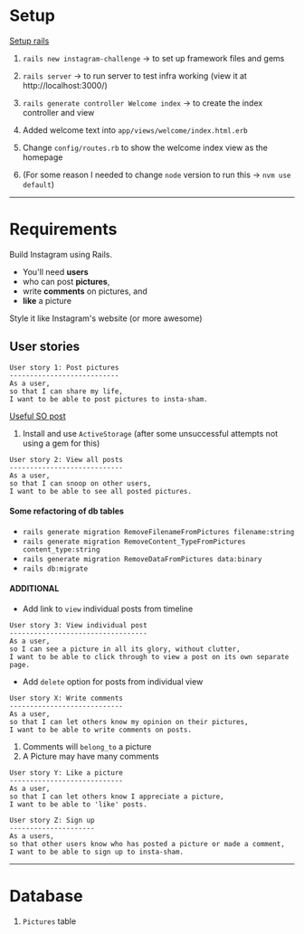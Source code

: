 # Setup

[Setup rails](https://guides.rubyonrails.org/getting_started.html)

1. `rails new instagram-challenge` -> to set up framework files and gems

2. `rails server` -> to run server to test infra working (view it at http://localhost:3000/)

3. `rails generate controller Welcome index` -> to create the index controller and view

4. Added welcome text into `app/views/welcome/index.html.erb`

5. Change `config/routes.rb` to show the welcome index view as the homepage

6. (For some reason I needed to change `node` version to run this -> `nvm use default`)

------

# Requirements

Build Instagram using Rails.

- You'll need **users**
- who can post **pictures**,
- write **comments** on pictures, and
- **like** a picture

Style it like Instagram's website (or more awesome)


## User stories

```
User story 1: Post pictures
---------------------------
As a user,
so that I can share my life,
I want to be able to post pictures to insta-sham.
```

[Useful SO post](https://stackoverflow.com/questions/14174044/uploading-a-file-in-rails)

1. Install and use `ActiveStorage` (after some unsuccessful attempts not using a gem for this)

```
User story 2: View all posts
----------------------------
As a user,
so that I can snoop on other users,
I want to be able to see all posted pictures.
```

#### Some refactoring of db tables

- `rails generate migration RemoveFilenameFromPictures filename:string`
- `rails generate migration RemoveContent_TypeFromPictures content_type:string`
- `rails generate migration RemoveDataFromPictures data:binary`
- `rails db:migrate`


#### ADDITIONAL

- Add link to `view` individual posts from timeline

```
User story 3: View individual post
----------------------------------
As a user,
so I can see a picture in all its glory, without clutter,
I want to be able to click through to view a post on its own separate page.
```


- Add `delete` option for posts from individual view


```
User story X: Write comments
----------------------------
As a user,
so that I can let others know my opinion on their pictures,
I want to be able to write comments on posts.
```

1. Comments will `belong_to` a picture
2. A Picture may have many comments


```
User story Y: Like a picture
----------------------------
As a user,
so that I can let others know I appreciate a picture,
I want to be able to 'like' posts.
```

```
User story Z: Sign up
---------------------
As a users,
so that other users know who has posted a picture or made a comment,
I want to be able to sign up to insta-sham.
```

------

# Database

1. `Pictures` table

